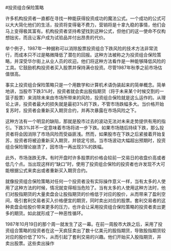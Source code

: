 #投资组合保险策略

许多机构投资者一直都在寻找一种能获得投资成功的魔法公式。一个成功的公式可以大大简化他们的生活，投资将变得毫不费力，营销将是十拿九稳的事情，他们会马上变得极其富有。机构投资者坚持希望找到这种公式，但他们的这一使命不仅构想拙劣，而且让客户成为试验品并付出昂贵的代价。

举个例子，1987年一种据称可以消除股票投资组合下跌风险的技术方法非常流行，而成本只不过是略微降低了潜在的回报。这种方法被称之为投资组合保险策略，并深受华尔街上从业人员的欢迎。他们将这种方法看作是一种能够降低风险的工具。它鼓励机构投资者买入股票并保持满仓投资。尽管1987年秋季之前市场估值很高。

事实上投资组合保险策略只是一个用数学和计算机术语伪装起来的简单概念。简单地讲，当股市下跌3%时，投资者就会卖出股指期货（将于未来某个时候交割的一篮子股票）来消除未来由市场所带来的风险，投资组合保险就是这么运作的。从理论上讲，投资者最大的损失就是最初3%的下跌，不管市场跌幅多大。当价格开始复苏时，投资者会重新买入期货合约，并再次暴露在市场风险之下。

这种方法有一个明显的缺陷，那就是股市过去的波动无法对未来走势提供有用的指引。下跌3%并不一定意味着市场将进一步下跌。如果市场随后持续下跌，那么投资者将会因消除了市场风险而受益匪浅。然而，如果股市在下跌之后紧接着开始复苏，投资者将被迫重新买入期货，并锁定亏损。当市场波动大幅超出预期时，投资组合保险理论崩溃了，因市场一再出现3%的跌幅。

此外，市场涨跌无序。有时开盘时许多股票的价格会较前一交易日的收盘价高或者低几个点。当出现这样的“缺口”时，使用了投资组合保险的投资者也许发现不大可能根据公式来卖出或者重新买入期货合约。

就像投资组合保险策略对任何一个投资者没有实际操作意义一样，当有太多的人使用了这种方法的时候，情况就变得相当危险了。当有太多的人使用这种方法时，他们对股指期货的大量卖盘会让股指期货的价格低于对应的股价，从而带来了盈利空间，吸引套利交易者买入价格便宜的期货，同时卖出对应的股票。套利交易者的这种卖盘会给股价带来更多的压力，也许会让采用投资组合保险策略的投资者卖出更多的期货。如此就形成了一种恶性循环。

1987年10月19日的那个周一就发生了这一幕。在前一周股市大跌之后，采用了投资组合策略的投资者在这一天疯狂卖出了数十亿美元的股指期货，导致股指期货较对应的股价低了10%，从而引起了套利交易的兴趣。他们开始买入股指期货，并卖出股票。这些卖出操作
